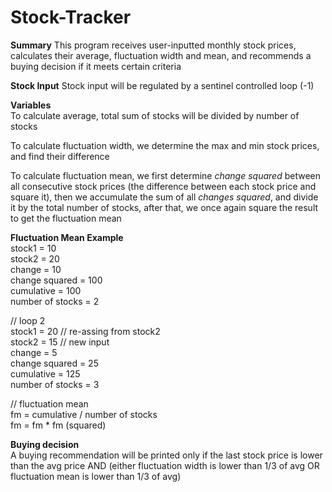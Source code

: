 # Stock-Tracker
**Summary**
This program receives user-inputted monthly stock prices, calculates their average, fluctuation width and mean, and recommends a buying decision if it meets certain criteria

**Stock Input**
Stock input will be regulated by a sentinel controlled loop (-1)

**Variables** <br>
To calculate average, total sum of stocks will be divided by number of stocks

To calculate fluctuation width, we determine the max and min stock prices, and find their difference

To calculate fluctuation mean, we first determine _change squared_ between all consecutive stock prices (the difference between each stock price and square it), then we accumulate the sum of all _changes squared_, and divide it by the total number of stocks, after that, we once again square the result to get the fluctuation mean   <br>

**Fluctuation Mean Example** <br>
stock1 = 10  
stock2 = 20  
change = 10  
change squared = 100  
cumulative = 100  
number of stocks = 2  

// loop 2  
stock1 = 20 // re-assing from stock2  
stock2 = 15 // new input  
change = 5  
change squared = 25  
cumulative = 125  
number of stocks = 3  

// fluctuation mean  
fm = cumulative / number of stocks  
fm = fm * fm (squared)  

**Buying decision**  
A buying recommendation will be printed only if the last stock price is lower than the avg price AND (either fluctuation width is lower than 1/3 of avg OR fluctuation mean is lower than 1/3 of avg)




